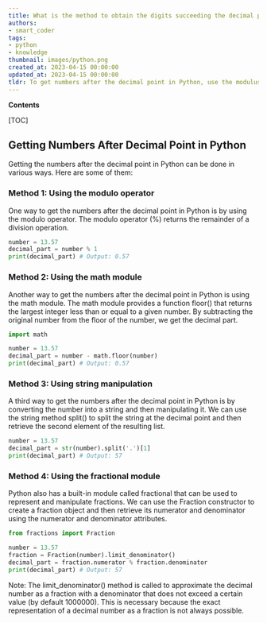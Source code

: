 ```yaml
---
title: What is the method to obtain the digits succeeding the decimal point?
authors:
- smart_coder
tags:
- python
- knowledge
thumbnail: images/python.png
created_at: 2023-04-15 00:00:00
updated_at: 2023-04-15 00:00:00
tldr: To get numbers after the decimal point in Python, use the modulus operator (%).
---
```


**Contents**

[TOC]

## Getting Numbers After Decimal Point in Python

Getting the numbers after the decimal point in Python can be done in various ways. Here are some of them:

### Method 1: Using the modulo operator

One way to get the numbers after the decimal point in Python is by using the modulo operator. The modulo operator (%) returns the remainder of a division operation. 

```python
number = 13.57
decimal_part = number % 1
print(decimal_part) # Output: 0.57
```

### Method 2: Using the math module

Another way to get the numbers after the decimal point in Python is using the math module. The math module provides a function floor() that returns the largest integer less than or equal to a given number. By subtracting the original number from the floor of the number, we get the decimal part.

```python
import math

number = 13.57
decimal_part = number - math.floor(number)
print(decimal_part) # Output: 0.57
```

### Method 3: Using string manipulation

A third way to get the numbers after the decimal point in Python is by converting the number into a string and then manipulating it. We can use the string method split() to split the string at the decimal point and then retrieve the second element of the resulting list.

```python
number = 13.57
decimal_part = str(number).split('.')[1]
print(decimal_part) # Output: 57
```

### Method 4: Using the fractional module

Python also has a built-in module called fractional that can be used to represent and manipulate fractions. We can use the Fraction constructor to create a fraction object and then retrieve its numerator and denominator using the numerator and denominator attributes.

```python
from fractions import Fraction

number = 13.57
fraction = Fraction(number).limit_denominator()
decimal_part = fraction.numerator % fraction.denominator
print(decimal_part) # Output: 57
```

Note: The limit_denominator() method is called to approximate the decimal number as a fraction with a denominator that does not exceed a certain value (by default 1000000). This is necessary because the exact representation of a decimal number as a fraction is not always possible.
